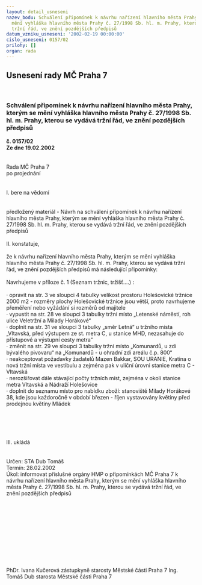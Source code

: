 ```yaml
---
layout: detail_usneseni
nazev_bodu: Schválení připomínek k návrhu nařízení hlavního města Prahy, kterým se
  mění vyhláška hlavního města Prahy č. 27/1998 Sb. hl. m. Prahy, kterou se vydává
  tržní řád, ve znění pozdějších předpisů
datum_vzniku_usneseni: '2002-02-19 00:00:00'
cislo_usneseni: 0157/02
prilohy: []
organ: rada
---
```

<div id="ucUsn_pList" class="usn">
	<span><h2>Usnesení rady MČ Praha 7 </h2>
<br></span><div class="standBody">
<span><h3>Schválení připomínek k návrhu nařízení hlavního města Prahy, kterým se mění vyhláška hlavního města Prahy č. 27/1998 Sb. hl. m. Prahy, kterou se vydává tržní řád, ve znění pozdějších předpisů</h3></span><div class="center">
		<strong>č. 0157/02</strong><br>
	</div>
<div class="center">
		<strong>Ze dne 19.02.2002</strong><br><br>
	</div>
<br>Rada MČ Praha 7<br>po projednání<br><br><br>I.	bere na vědomí<br><br> <br>předložený materiál - Návrh na schválení připomínek k návrhu nařízení hlavního města Prahy, kterým se mění vyhláška hlavního města Prahy č. 27/1998 Sb. hl. m. Prahy, kterou se vydává tržní řád, ve znění pozdějších předpisů<br><br>II.	konstatuje,<br><br>že k návrhu nařízení hlavního města Prahy, kterým se mění vyhláška hlavního města Prahy č. 27/1998 Sb. hl. m. Prahy, kterou se vydává tržní řád, ve znění pozdějších předpisů má následující připomínky:<br><br>Navrhujeme v příloze č. 1 (Seznam tržnic, tržišť....) :<br>	<br>·	opravit na str. 3 ve sloupci 4 tabulky velikost prostoru Holešovické tržnice 2000 m2 - rozměry plochy Holešovické tržnice jsou větší, proto navrhujeme přeměření nebo vyžádání si rozměrů od majitele<br>·	vypustit na str. 28 ve sloupci 3 tabulky tržní místo „Letenské náměstí, roh ulice Veletržní a Milady Horákové“<br>·	doplnit na str. 31 ve sloupci 3 tabulky „směr Letná“ u tržního místa „Vltavská,  před výstupem ze st. metra C, u stanice MHD, nezasahuje do přístupové a výstupní cesty metra“ <br>·	změnit na str. 29 ve sloupci 3 tabulky tržní místo „Komunardů, u zdi bývalého pivovaru“ na „Komunardů - u ohradní zdi areálu č.p. 800“<br>·	neakceptovat požadavky žadatelů Mazen Bakkar, SOU URANIE, Kratina o nová tržní místa ve vestibulu a zejména pak v uliční úrovni stanice metra C - Vltavská<br>·	nerozšiřovat dále stávající počty tržních míst, zejména v okolí stanice metra Vltavská a Nádraží Holešovice<br>·	doplnit do seznamu místo pro nabídku zboží: stanoviště Milady Horákové 38, kde jsou každoročně v období březen - říjen vystavovány květiny před prodejnou květiny Mládek<br><br><br><br><br><br>III.	ukládá <br><br> <br>Určen:	STA Dub Tomáš<br>Termín: 28.02.2002<br>Úkol:	informovat příslušné orgány HMP o připomínkách MČ Praha 7 k návrhu nařízení hlavního města Prahy, kterým se mění vyhláška hlavního města Prahy č. 27/1998 Sb. hl. m. Prahy, kterou se vydává tržní řád, ve znění pozdějších předpisů<br> <br><br><br><br><br><br><br><br><br> <br>	<br>PhDr. Ivana Kučerová zástupkyně starosty Městské části Praha 7	Ing. Tomáš Dub starosta Městské části Praha 7<br>	<br><br>
</div>
</div>